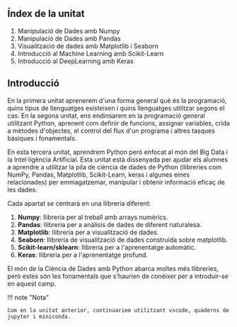 ## Índex de la unitat

1. Manipulació de Dades amb Numpy
2. Manipulació de Dades amb Pandas
3. Visualització de dades amb Matplotlib i Seaborn
4. Introducció al Machine Learning amb Scikit-Learn
5. Introducció al DeepLearning amb Keras

## Introducció

En la primera unitat aprenerem d'una forma general què és la programació, quins tipus de llenguatges existeixen i quins llenguatges utilitzar segons el cas. En la segona unitat, ens endinsarem en la programació general utilitzant Python, aprenent com definir de funcions, assignar variables, crida a mètodes d'objectes, el control del flux d'un programa i altres tasques bàsiques i fonamentals.

En esta tercera unitat, aprendrem Python però enfocat al món del Big Data i la Intel·ligència Artificial. Esta unitat està dissenyada per ajudar els alumnes a aprendre a utilitzar la pila de ciència de dades de Python (llibreries com NumPy, Pandas, Matplotlib, Scikit-Learn, keras i algunes eines relacionades) per emmagatzemar, manipular i obtenir informació eficaç de les dades.

Cada apartat se centrarà en una llibreria diferent:

1. **Numpy**: llibreria per al treball amb arrays numèrics.
2. **Pandas**: llibreria per a anàlisis de dades de diferent naturalesa.
3. **Matplotlib**: llibreria per a visualització de dades.
4. **Seaborn**: llibreria de visualització de dades construida sobre matplotlib.
5. **Scikit-learn/sklearn**: llibreria per a l'aprenentatge automàtic.
6. **Keras**: llibreria per a l'aprenentatge profund.

El món de la Ciència de Dades amb Python abarca moltes més llibreries, però estes són les fonamentals que s'haurien de conéixer per a introduir-se en aquest camp.


!!! note "Nota"

    Com en la unitat anterior, continuariem utilitzant vscode, quaderns de jupyter i miniconda.

